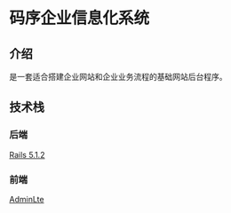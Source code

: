# 码序企业信息化系统

## 介绍

是一套适合搭建企业网站和企业业务流程的基础网站后台程序。

## 技术栈

### 后端

[Rails 5.1.2](https://github.com/rails/rails)

### 前端

[AdminLte](https://github.com/almasaeed2010/AdminLTE)
